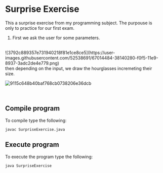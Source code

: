 # Surprise Exercise
This a surprise exercise from my programming subject.
The purpouse is only to practice for our first exam.

1. First we ask the user for some parameters.
<br>
![3792c889357e731940218f81e1ce8ce5](https://user-images.githubusercontent.com/52538691/67014484-38140280-f0f5-11e9-8937-3adc2de4e779.png)
<br>
then depending on the input, we draw the hourglasses incremeting their size.  <br>

![9115c648b40baf768cb0738206e36dcb](https://user-images.githubusercontent.com/52538691/67014329-f2efd080-f0f4-11e9-9fa8-85b08df917fc.png)

<br>

## Compile program
 To compile type the following:
 ```console
 javac SurpriseExercise.java
 ```
 
 ## Execute program
 
 To execute the program type the following:
 
 ```console
 java SurpriseExercise
 ```
 


